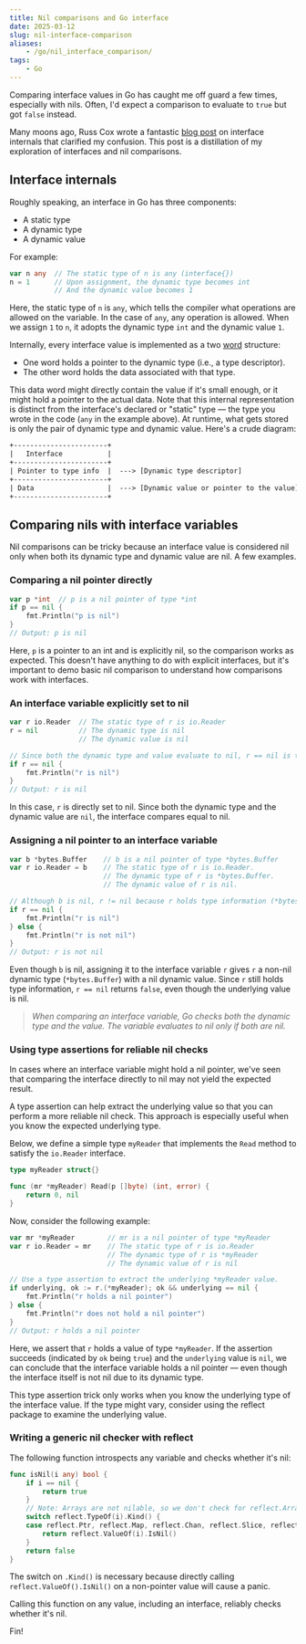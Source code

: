 ```yaml
---
title: Nil comparisons and Go interface
date: 2025-03-12
slug: nil-interface-comparison
aliases:
    - /go/nil_interface_comparison/
tags:
    - Go
---
```


Comparing interface values in Go has caught me off guard a few times, especially with nils.
Often, I'd expect a comparison to evaluate to `true` but got `false` instead.

Many moons ago, Russ Cox wrote a fantastic [blog post] on interface internals that clarified
my confusion. This post is a distillation of my exploration of interfaces and nil
comparisons.

## Interface internals

Roughly speaking, an interface in Go has three components:

- A static type
- A dynamic type
- A dynamic value

For example:

```go
var n any  // The static type of n is any (interface{})
n = 1      // Upon assignment, the dynamic type becomes int
           // And the dynamic value becomes 1
```

Here, the static type of `n` is `any`, which tells the compiler what operations are allowed
on the variable. In the case of `any`, any operation is allowed. When we assign `1` to `n`,
it adopts the dynamic type `int` and the dynamic value `1`.

Internally, every interface value is implemented as a two [word] structure:

- One word holds a pointer to the dynamic type (i.e., a type descriptor).
- The other word holds the data associated with that type.

This data word might directly contain the value if it's small enough, or it might hold a
pointer to the actual data. Note that this internal representation is distinct from the
interface's declared or "static" type — the type you wrote in the code (`any` in the example
above). At runtime, what gets stored is only the pair of dynamic type and dynamic value.
Here's a crude diagram:

```txt
+-----------------------+
|   Interface           |
+-----------------------+
| Pointer to type info  |  ---> [Dynamic type descriptor]
+-----------------------+
| Data                  |  ---> [Dynamic value or pointer to the value]
+-----------------------+
```

## Comparing nils with interface variables

Nil comparisons can be tricky because an interface value is considered nil only when both
its dynamic type and dynamic value are nil. A few examples.

### Comparing a nil pointer directly

```go
var p *int  // p is a nil pointer of type *int
if p == nil {
    fmt.Println("p is nil")
}
// Output: p is nil
```

Here, `p` is a pointer to an int and is explicitly nil, so the comparison works as expected.
This doesn't have anything to do with explicit interfaces, but it's important to demo basic
nil comparison to understand how comparisons work with interfaces.

### An interface variable explicitly set to nil

```go
var r io.Reader  // The static type of r is io.Reader
r = nil          // The dynamic type is nil
                 // The dynamic value is nil

// Since both the dynamic type and value evaluate to nil, r == nil is true
if r == nil {
    fmt.Println("r is nil")
}
// Output: r is nil
```

In this case, `r` is directly set to nil. Since both the dynamic type and the dynamic value
are `nil`, the interface compares equal to nil.

### Assigning a nil pointer to an interface variable

```go
var b *bytes.Buffer    // b is a nil pointer of type *bytes.Buffer
var r io.Reader = b    // The static type of r is io.Reader.
                       // The dynamic type of r is *bytes.Buffer.
                       // The dynamic value of r is nil.

// Although b is nil, r != nil because r holds type information (*bytes.Buffer).
if r == nil {
    fmt.Println("r is nil")
} else {
    fmt.Println("r is not nil")
}
// Output: r is not nil
```

Even though `b` is nil, assigning it to the interface variable `r` gives `r` a non-nil
dynamic type (`*bytes.Buffer`) with a nil dynamic value. Since `r` still holds type
information, `r == nil` returns `false`, even though the underlying value is nil.

> _When comparing an interface variable, Go checks both the dynamic type and the value. The
> variable evaluates to nil only if both are nil._

### Using type assertions for reliable nil checks

In cases where an interface variable might hold a nil pointer, we've seen that comparing the
interface directly to nil may not yield the expected result.

A type assertion can help extract the underlying value so that you can perform a more
reliable nil check. This approach is especially useful when you know the expected underlying
type.

Below, we define a simple type `myReader` that implements the `Read` method to satisfy the
`io.Reader` interface.

```go
type myReader struct{}

func (mr *myReader) Read(p []byte) (int, error) {
    return 0, nil
}
```

Now, consider the following example:

```go
var mr *myReader        // mr is a nil pointer of type *myReader
var r io.Reader = mr    // The static type of r is io.Reader
                        // The dynamic type of r is *myReader
                        // The dynamic value of r is nil

// Use a type assertion to extract the underlying *myReader value.
if underlying, ok := r.(*myReader); ok && underlying == nil {
    fmt.Println("r holds a nil pointer")
} else {
    fmt.Println("r does not hold a nil pointer")
}
// Output: r holds a nil pointer
```

Here, we assert that `r` holds a value of type `*myReader`. If the assertion succeeds
(indicated by `ok` being `true`) and the `underlying` value is `nil`, we can conclude that
the interface variable holds a nil pointer — even though the interface itself is not nil due
to its dynamic type.

This type assertion trick only works when you know the underlying type of the interface
value. If the type might vary, consider using the reflect package to examine the underlying
value.

### Writing a generic nil checker with reflect

The following function introspects any variable and checks whether it's nil:

```go
func isNil(i any) bool {
    if i == nil {
        return true
    }
    // Note: Arrays are not nilable, so we don't check for reflect.Array.
    switch reflect.TypeOf(i).Kind() {
    case reflect.Ptr, reflect.Map, reflect.Chan, reflect.Slice, reflect.Func:
        return reflect.ValueOf(i).IsNil()
    }
    return false
}
```

The switch on `.Kind()` is necessary because directly calling `reflect.ValueOf().IsNil()` on
a non-pointer value will cause a panic.

Calling this function on any value, including an interface, reliably checks whether it's
nil.

Fin!

<!-- References -->
<!-- prettier-ignore-start -->

<!-- go data structures: interfaces - russ cox -->
[blog post]:
    https://research.swtch.com/interfaces

[word]:
    https://en.wikipedia.org/wiki/Word_(computer_architecture)

<!-- prettier-ignore-end -->
